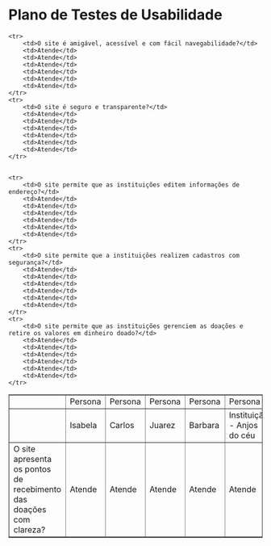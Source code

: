 # Plano de Testes de Usabilidade

<table border="1">
    <tr>
        <td> </td>
        <td> Persona </td>
        <td> Persona </td>
        <td> Persona </td>
        <td> Persona </td>
        <td> Persona </td>
        <td> Persona </td>
    </tr>
    <tr>
        <td></td>
        <td>Isabela</td>
        <td>Carlos</td>
        <td>Juarez</td>
        <td>Barbara</td>
        <td>Instituição - Anjos do céu</td>
        <td>Instituição - O bom da vida</td>
    </tr>
    <tr>
        <td>O site apresenta os pontos de recebimento das doações com clareza?</td>
        <td>Atende</td>
        <td>Atende</td>
        <td>Atende</td>
        <td>Atende</td>
        <td>Atende</td>
        <td>Atende</td>
    </tr>

    <tr>
        <td>O site é amigável, acessível e com fácil navegabilidade?</td>
        <td>Atende</td>
        <td>Atende</td>
        <td>Atende</td>
        <td>Atende</td>
        <td>Atende</td>
        <td>Atende</td>
    </tr>
    <tr>
        <td>O site é seguro e transparente?</td>
        <td>Atende</td>
        <td>Atende</td>
        <td>Atende</td>
        <td>Atende</td>
        <td>Atende</td>
        <td>Atende</td>
    </tr>
 
 
    <tr>
        <td>O site permite que as instituições editem informações de endereço?</td>
        <td>Atende</td>
        <td>Atende</td>
        <td>Atende</td>
        <td>Atende</td>
        <td>Atende</td>
        <td>Atende</td>
    </tr>
    <tr>
        <td>O site permite que a instituições realizem cadastros com segurança?</td>
        <td>Atende</td>
        <td>Atende</td>
        <td>Atende</td>
        <td>Atende</td>
        <td>Atende</td>
        <td>Atende</td>
    </tr>
    <tr>
        <td>O site permite que as instituições gerenciem as doações e retire os valores em dinheiro doado?</td>
        <td>Atende</td>
        <td>Atende</td>
        <td>Atende</td>
        <td>Atende</td>
        <td>Atende</td>
        <td>Atende</td>
    </tr>
</table>
